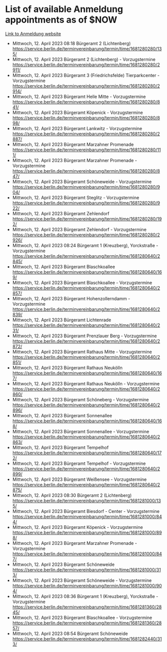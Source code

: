 # List of available Anmeldung appointments as of $NOW
[Link to Anmeldung website](https://service.berlin.de/terminvereinbarung/termin/tag.php?termin=1&anliegen[]=120686&dienstleisterlist=122210,122217,327316,122219,327312,122227,327314,122231,327346,122243,327348,122254,122252,329742,122260,329745,122262,329748,122271,327278,122273,327274,122277,327276,330436,122280,327294,122282,327290,122284,327292,122291,327270,122285,327266,122286,327264,122296,327268,150230,329760,122297,327286,122294,327284,122312,329763,122314,329775,122304,327330,122311,327334,122309,327332,317869,122281,327352,122279,329772,122283,122276,327324,122274,327326,122267,329766,122246,327318,122251,327320,122257,327322,122208,327298,122226,327300&herkunft=http%3A%2F%2Fservice.berlin.de%2Fdienstleistung%2F120686%2F)
- Mittwoch, 12. April 2023 08:18 Bürgeramt 2 (Lichtenberg) https://service.berlin.de/terminvereinbarung/termin/time/1681280280/135/
- Mittwoch, 12. April 2023  Bürgeramt 2 (Lichtenberg) - Vorzugstermine https://service.berlin.de/terminvereinbarung/termin/time/1681280280/2911/
- Mittwoch, 12. April 2023  Bürgeramt 3 (Friedrichsfelde) Tierparkcenter - Vorzugstermine https://service.berlin.de/terminvereinbarung/termin/time/1681280280/2914/
- Mittwoch, 12. April 2023  Bürgeramt Helle Mitte - Vorzugstermine https://service.berlin.de/terminvereinbarung/termin/time/1681280280/841/
- Mittwoch, 12. April 2023  Bürgeramt Köpenick - Vorzugstermine https://service.berlin.de/terminvereinbarung/termin/time/1681280280/898/
- Mittwoch, 12. April 2023  Bürgeramt Lankwitz - Vorzugstermine https://service.berlin.de/terminvereinbarung/termin/time/1681280280/2887/
- Mittwoch, 12. April 2023  Bürgeramt Marzahner Promenade https://service.berlin.de/terminvereinbarung/termin/time/1681280280/111/
- Mittwoch, 12. April 2023  Bürgeramt Marzahner Promenade - Vorzugstermine https://service.berlin.de/terminvereinbarung/termin/time/1681280280/847/
- Mittwoch, 12. April 2023  Bürgeramt Schöneweide - Vorzugstermine https://service.berlin.de/terminvereinbarung/termin/time/1681280280/904/
- Mittwoch, 12. April 2023  Bürgeramt Steglitz - Vorzugstermine https://service.berlin.de/terminvereinbarung/termin/time/1681280280/922/
- Mittwoch, 12. April 2023  Bürgeramt Zehlendorf https://service.berlin.de/terminvereinbarung/termin/time/1681280280/192/
- Mittwoch, 12. April 2023  Bürgeramt Zehlendorf - Vorzugstermine https://service.berlin.de/terminvereinbarung/termin/time/1681280280/2926/
- Mittwoch, 12. April 2023 08:24 Bürgeramt 1 (Kreuzberg), Yorckstraße - Vorzugstermine https://service.berlin.de/terminvereinbarung/termin/time/1681280640/2845/
- Mittwoch, 12. April 2023  Bürgeramt Blaschkoallee https://service.berlin.de/terminvereinbarung/termin/time/1681280640/169/
- Mittwoch, 12. April 2023  Bürgeramt Blaschkoallee - Vorzugstermine https://service.berlin.de/terminvereinbarung/termin/time/1681280640/2857/
- Mittwoch, 12. April 2023  Bürgeramt Hohenzollerndamm - Vorzugstermine https://service.berlin.de/terminvereinbarung/termin/time/1681280640/2839/
- Mittwoch, 12. April 2023  Bürgeramt Lichtenrade https://service.berlin.de/terminvereinbarung/termin/time/1681280640/231/
- Mittwoch, 12. April 2023  Bürgeramt Prenzlauer Berg - Vorzugstermine https://service.berlin.de/terminvereinbarung/termin/time/1681280640/2872/
- Mittwoch, 12. April 2023  Bürgeramt Rathaus Mitte - Vorzugstermine https://service.berlin.de/terminvereinbarung/termin/time/1681280640/2851/
- Mittwoch, 12. April 2023  Bürgeramt Rathaus Neukölln https://service.berlin.de/terminvereinbarung/termin/time/1681280640/167/
- Mittwoch, 12. April 2023  Bürgeramt Rathaus Neukölln - Vorzugstermine https://service.berlin.de/terminvereinbarung/termin/time/1681280640/2860/
- Mittwoch, 12. April 2023  Bürgeramt Schöneberg - Vorzugstermine https://service.berlin.de/terminvereinbarung/termin/time/1681280640/2896/
- Mittwoch, 12. April 2023  Bürgeramt Sonnenallee https://service.berlin.de/terminvereinbarung/termin/time/1681280640/168/
- Mittwoch, 12. April 2023  Bürgeramt Sonnenallee - Vorzugstermine https://service.berlin.de/terminvereinbarung/termin/time/1681280640/2863/
- Mittwoch, 12. April 2023  Bürgeramt Tempelhof https://service.berlin.de/terminvereinbarung/termin/time/1681280640/172/
- Mittwoch, 12. April 2023  Bürgeramt Tempelhof - Vorzugstermine https://service.berlin.de/terminvereinbarung/termin/time/1681280640/2899/
- Mittwoch, 12. April 2023  Bürgeramt Weißensee - Vorzugstermine https://service.berlin.de/terminvereinbarung/termin/time/1681280640/2875/
- Mittwoch, 12. April 2023 08:30 Bürgeramt 2 (Lichtenberg) https://service.berlin.de/terminvereinbarung/termin/time/1681281000/135/
- Mittwoch, 12. April 2023  Bürgeramt Biesdorf - Center - Vorzugstermine https://service.berlin.de/terminvereinbarung/termin/time/1681281000/844/
- Mittwoch, 12. April 2023  Bürgeramt Köpenick - Vorzugstermine https://service.berlin.de/terminvereinbarung/termin/time/1681281000/898/
- Mittwoch, 12. April 2023  Bürgeramt Marzahner Promenade - Vorzugstermine https://service.berlin.de/terminvereinbarung/termin/time/1681281000/847/
- Mittwoch, 12. April 2023  Bürgeramt Schöneweide https://service.berlin.de/terminvereinbarung/termin/time/1681281000/313/
- Mittwoch, 12. April 2023  Bürgeramt Schöneweide - Vorzugstermine https://service.berlin.de/terminvereinbarung/termin/time/1681281000/904/
- Mittwoch, 12. April 2023 08:36 Bürgeramt 1 (Kreuzberg), Yorckstraße - Vorzugstermine https://service.berlin.de/terminvereinbarung/termin/time/1681281360/2845/
- Mittwoch, 12. April 2023  Bürgeramt Blaschkoallee - Vorzugstermine https://service.berlin.de/terminvereinbarung/termin/time/1681281360/2857/
- Mittwoch, 12. April 2023 08:54 Bürgeramt Schöneweide https://service.berlin.de/terminvereinbarung/termin/time/1681282440/313/
